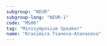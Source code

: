 ```yaml
---
subgroup: "NEUR"
subgroup-long: "NEUR-1"
code: "MS06"
tag: "Minisymposium Speaker"
name: "Krasimira Tsaneva-Atanasova"
---
```

